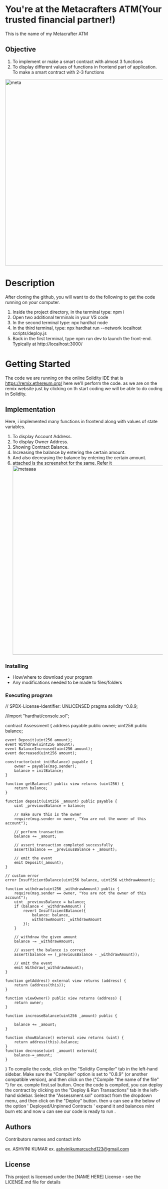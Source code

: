 # You're at the Metacrafters ATM(Your trusted financial partner!)

This is the name of my Metacrafter ATM

## Objective

1. To implement or make a smart contract with almost 3 functions
2. To display different values of functions in frontend part of application.
   To make a smart contract with 2-3 functions
<img width="596" alt="meta" src="https://github.com/ASHVINI-KUMAR07/meta_3.2/assets/149240098/7c46b451-4275-4c4f-a192-072ce297830b">

# Description 
After cloning the github, you will want to do the following to get the code running on your computer.
1. Inside the project directory, in the terminal type: npm i
2. Open two additional terminals in your VS code
3. In the second terminal type: npx hardhat node
4. In the third terminal, type: npx hardhat run --network localhost scripts/deploy.js
5. Back in the first terminal, type npm run dev to launch the front-end.
Typically at http://localhost:3000/

# Getting Started
The code we are running on the online Solidity IDE that is https://remix.ethereum.org/ here we'll perform the code. as we are on the remix website just by clicking on th start coding we will be able to do coding in Solidity.

## Implementation
Here, i implemented many functions in frontend along with values of state variables.
1. To display Account Address.
2. To display Owner Address.
3. Showing Contract Balance.
4. Increasing the balance by entering the certain amount.
5. And also decreasing the balance by entering the certain amount.
6. attached is the screenshot for the same. Refer it
   <img width="605" alt="metaaaa" src="https://github.com/ASHVINI-KUMAR07/meta_3.2/assets/149240098/8f7241b0-af12-493f-a488-2dc996c6b524">

### Installing

* How/where to download your program
* Any modifications needed to be made to files/folders

### Executing program

// SPDX-License-Identifier: UNLICENSED
pragma solidity ^0.8.9;

//import "hardhat/console.sol";

contract Assessment {
    address payable public owner;
    uint256 public balance;

    event Deposit(uint256 amount);
    event Withdraw(uint256 amount);
    event BalanceIncreased(uint256 amount);
    event decreased(uint256 amount);

    constructor(uint initBalance) payable {
        owner = payable(msg.sender);
        balance = initBalance;
    }

    function getBalance() public view returns (uint256) {
        return balance;
    }

    function deposit(uint256 _amount) public payable {
        uint _previousBalance = balance;

        // make sure this is the owner
        require(msg.sender == owner, "You are not the owner of this account");

        // perform transaction
        balance += _amount;

        // assert transaction completed successfully
        assert(balance == _previousBalance + _amount);

        // emit the event
        emit Deposit(_amount);
    }

    // custom error
    error InsufficientBalance(uint256 balance, uint256 withdrawAmount);

    function withdraw(uint256 _withdrawAmount) public {
        require(msg.sender == owner, "You are not the owner of this account");
        uint _previousBalance = balance;
        if (balance < _withdrawAmount) {
            revert InsufficientBalance({
                balance: balance,
                withdrawAmount: _withdrawAmount
            });
        }

        // withdraw the given amount
        balance -= _withdrawAmount;

        // assert the balance is correct
        assert(balance == (_previousBalance - _withdrawAmount));

        // emit the event
        emit Withdraw(_withdrawAmount);
    }

    function getAddres() external view returns (address) {
        return (address(this));
    }

    function viewOwner() public view returns (address) {
        return owner;
    }

    function increaseBalance(uint256 _amount) public {

        balance += _amount;
    }

    function showBalance() external view returns (uint) {
        return address(this).balance;
    }
    function decrease(uint _amount) external{ 
        balance-=_amount;
    }
}
To compile the code, click on the "Solidity Compiler" tab in the left-hand sidebar. Make sure the "Compiler" option is set to "0.8.9" (or another compatible version), and then click on the ("Compile "the name of the file" ") for ex. comple first.sol button. Once the code is compiled, you can deploy the contract by clicking on the "Deploy & Run Transactions" tab in the left-hand sidebar. Select the "Assessment.sol" contract from the dropdown menu, and then click on the "Deploy" button. then u can see a the below of the option ' Deployed/Unpinned Contracts ' expand it and balances mint burn etc and now u can see our code is ready to run .

## Authors

Contributors names and contact info

ex. ASHVINI KUMAR 
ex. ashvinikumarcuchd123@gmail.com


## License

This project is licensed under the [NAME HERE] License - see the LICENSE.md file for details
